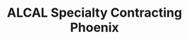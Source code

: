 ---
title: "ALCAL Specialty Contracting Phoenix"
url: /phoenix/alcal-specialty-contracting-phoenix/
shop: wholesale
---